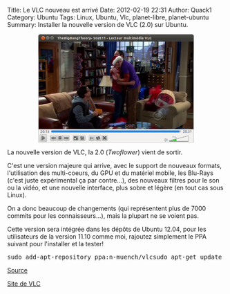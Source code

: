 Title: Le VLC nouveau est arrivé
Date: 2012-02-19 22:31
Author: Quack1
Category: Ubuntu
Tags: Linux, Ubuntu, Vlc, planet-libre, planet-ubuntu
Summary: Installer la nouvelle version de VLC (2.0) sur Ubuntu.

<div align=center><img src="upload/vlc.png" height="250" align=center /></div>

La nouvelle version de VLC, la 2.0 (*Twoflower*) vient de sortir.

C'est une version majeure qui arrive, avec le support de nouveaux
formats, l'utilisation des multi-coeurs, du GPU et du matériel mobile,
les Blu-Rays (c'est juste expérimental ça par contre...), des nouveaux
filtres pour le son ou la vidéo, et une nouvelle interface, plus sobre
et légère (en tout cas sous Linux).

On a donc beaucoup de changements (qui représentent plus de 7000 commits
pour les connaisseurs...), mais la plupart ne se voient pas.

Cette version sera intégrée dans les dépôts de Ubuntu 12.04, pour les
utilisateurs de la version 11.10 comme moi, rajoutez simplement le PPA
suivant pour l'installer et la tester!

<pre>
sudo add-apt-repository ppa:n-muench/vlcsudo apt-get update && sudo apt-get install vlc
</pre>

[Source][]

[Site de VLC][]

  [Source]: http://www.omgubuntu.co.uk/2012/02/how-to-install-vlc-2-0-in-ubuntu-10-04-11-10/?utm_source=feedburner&utm_medium=feed&utm_campaign=Feed%3A+d0od+%28OMG!+Ubuntu!%29 "http://www.omgubuntu.co.uk/2012/02/how-to-install-vlc-2-0-in-ubuntu-10-04-11-10/?utm_source=feedburner&utm_medium=feed&utm_campaign=Feed%3A+d0od+%28OMG!+Ubuntu!%29"
  [Site de VLC]: http://www.videolan.org/vlc/releases/2.0.0.html "http://www.videolan.org/vlc/releases/2.0.0.html"

